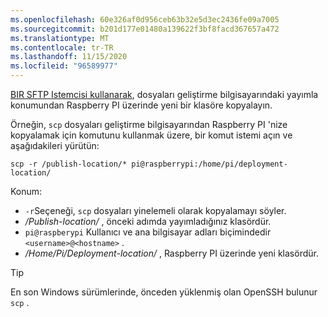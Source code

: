 ```yaml
---
ms.openlocfilehash: 60e326af0d956ceb63b32e5d3ec2436fe09a7005
ms.sourcegitcommit: b201d177e01480a139622f3bf8facd367657a472
ms.translationtype: MT
ms.contentlocale: tr-TR
ms.lasthandoff: 11/15/2020
ms.locfileid: "96589977"
---
```

[BIR SFTP Istemcisi kullanarak](https://www.raspberrypi.org/documentation/remote-access/ssh/sftp.md), dosyaları geliştirme bilgisayarındaki yayımla konumundan Raspberry PI üzerinde yeni bir klasöre kopyalayın.

Örneğin, `scp` dosyaları geliştirme bilgisayarından Raspberry PI 'nize kopyalamak için komutunu kullanmak üzere, bir komut istemi açın ve aşağıdakileri yürütün:

```console
scp -r /publish-location/* pi@raspberrypi:/home/pi/deployment-location/
```

Konum:

- `-r`Seçeneği, `scp` dosyaları yinelemeli olarak kopyalamayı söyler.
- */Publish-location/* , önceki adımda yayımladığınız klasördür.
- `pi@raspberypi` Kullanıcı ve ana bilgisayar adları biçimindedir `<username>@<hostname>` .
- */Home/Pi/Deployment-location/* , Raspberry PI üzerinde yeni klasördür.

> [!TIP]
> En son Windows sürümlerinde, önceden yüklenmiş olan OpenSSH bulunur `scp` .
